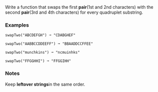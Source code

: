 Write a function that swaps the first **pair**(1st and 2nd characters) with the second **pair**(3rd and 4th characters) for every quadruplet substring.


### Examples ###
    swapTwo("ABCDEFGH") ➞ "CDABGHEF"

    swapTwo("AABBCCDDEEFF") ➞ "BBAADDCCFFEE"

    swapTwo("munchkins") ➞ "ncmuinhks"

    swapTwo("FFGGHHI") ➞ "FFGGIHH"


### Notes ###
Keep **leftover strings**in the same order.